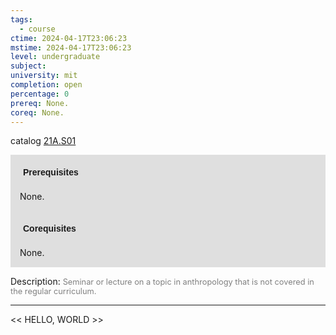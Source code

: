 ```yaml
---
tags:
  - course
ctime: 2024-04-17T23:06:23
mstime: 2024-04-17T23:06:23
level: undergraduate
subject: 
university: mit
completion: open
percentage: 0
prereq: None.
coreq: None.
---
```


catalog [21A.S01](http://student.mit.edu/catalog/m21Aa.html#21A.S01)

<span style="display: block; padding: 15px; background-color: rgb(100, 100, 100, 0.2);"><font id="m_prereq2136_0" style="display: block; font-family: Arial, sans-serif; font-weight: bold; padding: 5px">Prerequisites</font><br><span id="prereq2136_0">None.</span></span>
<span style="display: block; padding: 15px; background-color: rgb(100, 100, 100, 0.2);"><font id="m_coreq2136_0" style="display: block; font-family: Arial, sans-serif; font-weight: bold; padding: 5px">Corequisites</font><br><span id="coreq2136_0">None.</span></span>

<font style="">Description:</font>
<font style="color: grey; font-size: 0.8rem;">Seminar or lecture on a topic in anthropology that is not covered in the regular curriculum.</font>



---

<< HELLO, WORLD >>
